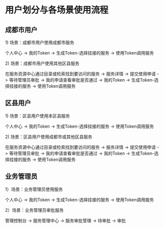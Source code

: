 # 用户划分与各场景使用流程

## 成都市用户

1\) 场景：成都市用户使用成都市服务

个人中心 -> 我的Token -> 生成Token-选择挂接的服务 -> 使用Token调用服务

2\) 场景：成都市用户使用其他区县服务

在服务资源中心通过目录或检索找到要访问的服务 -> 服务详情 -> 提交使用申请 -> 等待管理员审批 -> 我的申请查看审批是否通过 -> 我的Token -> 生成Token-选择挂接的服务 -> 使用Token调用服务

## 区县用户

1\) 场景：区县用户使用本区县服务

个人中心 -> 我的Token -> 生成Token-选择挂接的服务 -> 使用Token调用服务

2\) 场景：区县用户使用成都市或其他区县服务

在服务资源中心通过目录或检索找到要访问的服务 -> 服务详情 -> 提交使用申请 -> 等待管理员审批 -> 我的申请查看审批是否通过 -> 我的Token -> 生成Token-选择挂接的服务 -> 使用Token调用服务

## 业务管理员

1）场景：业务管理员使用服务

个人中心 -> 我的Token -> 生成Token-选择挂接的服务 -> 使用Token调用服务

2）场景：业务管理员审批服务

管理控制台 -> 服务管理中心 -> 服务审批管理 -> 待审批 -> 审批
